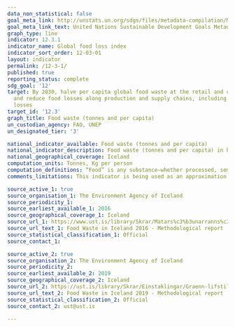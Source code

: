 ```yaml
---
data_non_statistical: false
goal_meta_link: http://unstats.un.org/sdgs/files/metadata-compilation/Metadata-Goal-12.pdf
goal_meta_link_text: United Nations Sustainable Development Goals Metadata (pdf 782kB)
graph_type: line
indicator: 12.3.1
indicator_name: Global food loss index
indicator_sort_order: 12-03-01
layout: indicator
permalink: /12-3-1/
published: true
reporting_status: complete
sdg_goal: '12'
target: By 2030, halve per capita global food waste at the retail and consumer levels
  and reduce food losses along production and supply chains, including post-harvest
  losses
target_id: '12.3'
graph_title: Food waste (tonnes and per capita)
un_custodian_agency: FAO, UNEP
un_designated_tier: '3'

national_indicator_available: Food waste (tonnes and per capita)
national_indicator_description: Food waste (tonnes and per capita) in households and the supply chain.
national_geographical_coverage: Iceland
computation_units: Tonnes, Kg per person
computation_definitions: “Food” is any substance—whether processed, semi-processed, or raw—that is intended for human consumption. “Inedible parts” are components associated with a food that, in a particular food supply chain, are not intended to be consumed by humans.
comments_limitations: This indicator is being used as an approximation of the UN SDG Indicator. Where possible, we will work to identify or develop Icelandic data to meet the global indicator specification. This indicator has been identified in collaboration with topic experts.

source_active_1: true
source_organisation_1: The Environment Agency of Iceland
source_periodicity_1: 
source_earliest_available_1: 2016
source_geographical_coverage_1: Iceland
source_url_1: https://www.ust.is/library/Skrar/Matars%c3%b3unarranns%c3%b3kn%20Umhverfisstofnunar%202019.pdf
source_url_text_1: Food Waste in Iceland 2016 - Methodological report
source_statistical_classification_1: Official
source_contact_1: 

source_active_2: true
source_organisation_2: The Environment Agency of Iceland
source_periodicity_2: 
source_earliest_available_2: 2019
source_geographical_coverage_2: Iceland
source_url_2: https://ust.is/library/Skrar/Einstaklingar/Graenn-lifstill/Food%20Waste%20in%20Iceland%20-%20Methodological%20report%20with%20Abstract%20in%20IS%2028%2011%202016.pdf
source_url_text_2: Food Waste in Iceland 2019 - Methodological report
source_statistical_classification_2: Official
source_contact_2: ust@ust.is

---
```

